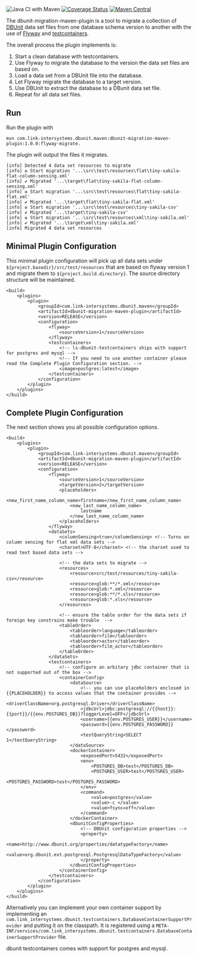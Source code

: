 ![Java CI with Maven](https://github.com/link-intersystems/dbunit-migration-maven-plugin/workflows/Java%20CI%20with%20Maven/badge.svg)
[![Coverage Status](https://coveralls.io/repos/github/link-intersystems/dbunit-migration-maven-plugin/badge.svg?branch=master)](https://coveralls.io/github/link-intersystems/dbunit-migration-maven-plugin?branch=master)
[![Maven Central](https://img.shields.io/maven-central/v/com.link-intersystems.dbunit.maven/dbunit-migration-maven-plugin)](https://mvnrepository.com/artifact/com.link-intersystems.dbunit.maven)

The dbunit-migration-maven-plugin is a tool to migrate a collection of [DBUnit](http://dbunit.sourceforge.net/) data set files from one database schema
version to another with the use of [Flyway](https://flywaydb.org/) and [testcontainers](https://www.testcontainers.org/).

The overall process the plugin implements is:

1. Start a clean database with testcontainers.
2. Use Flyway to migrate the database to the version the data set files are based on.
3. Load a data set from a DBUnit file into the database.
4. Let Flyway migrate the database to a target version.
5. Use DBUnit to extract the database to a DBunit data set file.
6. Repeat for all data set files.

## Run

Run the plugin with

```
mvn com.link-intersystems.dbunit.maven:dbunit-migration-maven-plugin:1.0.0:flyway-migrate.
```

The plugin will output the files it migrates.

```shell
[info] Detected 4 data set resources to migrate
[info] ♻︎ Start migration '...\src\test\resources\flat\tiny-sakila-flat-column-sensing.xml'
[info] ✔︎ Migrated '...\target\flat\tiny-sakila-flat-column-sensing.xml'
[info] ♻︎ Start migration '...\src\test\resources\flat\tiny-sakila-flat.xml'
[info] ✔︎ Migrated '...\target\flat\tiny-sakila-flat.xml'
[info] ♻︎ Start migration '...\src\test\resources\tiny-sakila-csv'
[info] ✔︎ Migrated '...\target\tiny-sakila-csv'
[info] ♻︎ Start migration '...\src\test\resources\xml\tiny-sakila.xml'
[info] ✔︎ Migrated '...\target\xml\tiny-sakila.xml'
[info] Migrated 4 data set resources 
```

## Minimal Plugin Configuration

This minimal plugin configuration will pick up all data sets under `${project.basedir}/src/test/resources`
that are based on flyway version 1 and migrate them to `${project.build.directory}`. The source directory structure will
be maintained.

```
<build>
    <plugins>
        <plugin>
            <groupId>com.link-intersystems.dbunit.maven</groupId>
            <artifactId>dbunit-migration-maven-plugin</artifactId>
            <version>RELEASE</version>
            <configuration>
                <flyway>
                    <sourceVersion>1</sourceVersion>
                </flyway>
                <testcontainers>
                    <!-- ls-dbunit-testcontainers ships with support for postgres and mysql -->
                    <!-- If you need to use another container please read the Complete Plugin Configuration section. -->
                    <image>postgres:latest</image>
                </testcontainers>
            </configuration>
        </plugin>
    </plugins>
</build>
```

## Complete Plugin Configuration

The next section shows you all possible configuration options.

```
<build>
    <plugins>
        <plugin>
            <groupId>com.link-intersystems.dbunit.maven</groupId>
            <artifactId>dbunit-migration-maven-plugin</artifactId>
            <version>RELEASE</version>
            <configuration>
                <flyway>
                    <sourceVersion>1</sourceVersion>
                    <targetVersion>2</targetVersion>
                    <placeholders>
                        <new_first_name_column_name>firstname</new_first_name_column_name>
                        <new_last_name_column_name>
                            lastname
                        </new_last_name_column_name>
                    </placeholders>
                </flyway>
                <dataSets>
                    <columnSensing>true</columnSensing> <!-- Turns on column sensing for flat xml data sets -->
                    <charset>UTF-8</charset> <!-- the charset used to read text based data sets -->
                    
                    <!-- the data sets to migrate --> 
                    <resources>
                        <resource>src/test/resources/tiny-sakila-csv</resource>
                        <resource>glob:**/*.xml</resource>
                        <resource>glob:*.xml</resource>
                        <resource>glob:**/*.xls</resource>
                        <resource>glob:*.xls</resource>
                    </resources>
                    
                    <!-- ensure the table order for the data sets if foreign key constrains make trouble  -->
                    <tableOrder>
                        <tableorder>language</tableorder>
                        <tableorder>film</tableorder>
                        <tableorder>actor</tableorder>
                        <tableorder>film_actor</tableorder>
                    </tableOrder>
                </dataSets>
                <testcontainers>
                    <!-- configure an arbitary jdbc container that is not supported out of the box -->
                    <containerConfig>
                        <dataSource>
                            <!-- you can use placeholders enclosed in {{PLACEHOLDER}} to access values that the container provides -->
                            <driverClassName>org.postgresql.Driver</driverClassName>
                            <jdbcUrl>jdbc:postgresql://{{host}}:{{port}}/{{env.POSTGRES_DB}}?loggerLevel=OFF</jdbcUrl>
                            <username>{{env.POSTGRES_USER}}</username>
                            <password>{{env.POSTGRES_PASSWORD}}</password>
                            <testQueryString>SELECT 1</testQueryString>
                        </dataSource>
                        <dockerContainer>
                            <exposedPort>5432</exposedPort>
                            <env>
                                <POSTGRES_DB>test</POSTGRES_DB>
                                <POSTGRES_USER>test</POSTGRES_USER>
                                <POSTGRES_PASSWORD>test</POSTGRES_PASSWORD>
                            </env>
                            <command>
                                <value>postgres</value>
                                <value>-c </value>
                                <value>fsync=off</value>
                            </command>
                        </dockerContainer>
                        <dbunitConfigProperties>
                            <!-- DBUnit configuration properties -->
                            <property>
                                <name>http://www.dbunit.org/properties/datatypeFactory</name>
                                <value>org.dbunit.ext.postgresql.PostgresqlDataTypeFactory</value>
                            </property>
                        </dbunitConfigProperties>
                    </containerConfig>
                </testcontainers>
            </configuration>
        </plugin>
    </plugins>
</build>
```

Alternatively you can implement your own container support by implementing an 
`com.link_intersystems.dbunit.testcontainers.DatabaseContainerSupportProvider` 
and putting it on the classpath. It is registered using a `META-INF/services/com.link_intersystems.dbunit.testcontainers.DatabaseContainerSupportProvider`
file. 

dbunit testcontainers comes with support for postgres and mysql.
